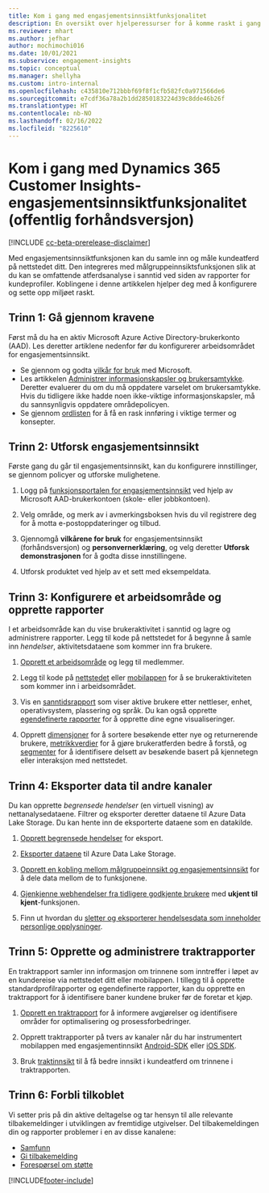 ```yaml
---
title: Kom i gang med engasjementsinnsiktfunksjonalitet
description: En oversikt over hjelperessurser for å komme raskt i gang.
ms.reviewer: mhart
ms.author: jefhar
author: mochimochi016
ms.date: 10/01/2021
ms.subservice: engagement-insights
ms.topic: conceptual
ms.manager: shellyha
ms.custom: intro-internal
ms.openlocfilehash: c435810e712bbbf69f8f1cfb582fc0a971566de6
ms.sourcegitcommit: e7cdf36a78a2b1dd2850183224d39c8dde46b26f
ms.translationtype: HT
ms.contentlocale: nb-NO
ms.lasthandoff: 02/16/2022
ms.locfileid: "8225610"
---
```

# <a name="get-started-with-dynamics-365-customer-insights-engagement-insights-capability-public-preview"></a>Kom i gang med Dynamics 365 Customer Insights-engasjementsinnsiktfunksjonalitet (offentlig forhåndsversjon)

[!INCLUDE [cc-beta-prerelease-disclaimer](includes/cc-beta-prerelease-disclaimer.md)]

Med engasjementsinnsiktfunksjonen kan du samle inn og måle kundeatferd på nettstedet ditt. Den integreres med målgruppeinnsiktsfunksjonen slik at du kan se omfattende atferdsanalyse i sanntid ved siden av rapporter for kundeprofiler. Koblingene i denne artikkelen hjelper deg med å konfigurere og sette opp miljøet raskt.

## <a name="step-1-review-prerequisites"></a>Trinn 1: Gå gjennom kravene

Først må du ha en aktiv Microsoft Azure Active Directory-brukerkonto (AAD). Les deretter artiklene nedenfor før du konfigurerer arbeidsområdet for engasjementsinnsikt.

- Se gjennom og godta [vilkår for bruk](terms-of-service.md) med Microsoft.  
- Les artikkelen [Administrer informasjonskapsler og brukersamtykke](user-consent-storage.md). Deretter evaluerer du om du må oppdatere varselet om brukersamtykke. Hvis du tidligere ikke hadde noen ikke-viktige informasjonskapsler, må du sannsynligvis oppdatere områdepolicyen.
- Se gjennom [ordlisten](glossary.md) for å få en rask innføring i viktige termer og konsepter.

## <a name="step-2-explore-engagement-insights"></a>Trinn 2: Utforsk engasjementsinnsikt

Første gang du går til engasjementsinnsikt, kan du konfigurere innstillinger, se gjennom policyer og utforske mulighetene.

1. Logg på [funksjonsportalen for engasjementsinnsikt](https://home.ci.ai.dynamics.com/app/engagement-insights) ved hjelp av Microsoft AAD-brukerkontoen (skole- eller jobbkontoen).

1. Velg område, og merk av i avmerkingsboksen hvis du vil registrere deg for å motta e-postoppdateringer og tilbud.

1. Gjennomgå **vilkårene for bruk** for engasjementsinnsikt (forhåndsversjon) og **personvernerklæring**, og velg deretter **Utforsk demonstrasjonen** for å godta disse innstillingene.

1. Utforsk produktet ved hjelp av et sett med eksempeldata.

##  <a name="step-3-set-up-a-workspace-and-create-reports"></a>Trinn 3: Konfigurere et arbeidsområde og opprette rapporter

I et arbeidsområde kan du vise brukeraktivitet i sanntid og lagre og administrere rapporter. Legg til kode på nettstedet for å begynne å samle inn *hendelser*, aktivitetsdataene som kommer inn fra brukere.

1. [Opprett et arbeidsområde](create-workspace.md) og legg til medlemmer.

1. Legg til kode på [nettstedet](instrument-website.md) eller [mobilappen](developer-resources.md#capture-events-from-mobile-apps) for å se brukeraktiviteten som kommer inn i arbeidsområdet.

1. Vis en [sanntidsrapport](view-reports.md) som viser aktive brukere etter nettleser, enhet, operativsystem, plassering og språk. Du kan også opprette [egendefinerte rapporter](custom-reports.md) for å opprette dine egne visualiseringer.

1. Opprett [dimensjoner](dimensions.md) for å sortere besøkende etter nye og returnerende brukere, [metrikkverdier](metrics.md) for å gjøre brukeratferden bedre å forstå, og [segmenter](segments.md) for å identifisere delsett av besøkende basert på kjennetegn eller interaksjon med nettstedet.
    
## <a name="step-4-export-data-to-other-channels"></a>Trinn 4: Eksporter data til andre kanaler

Du kan opprette *begrensede hendelser* (en virtuell visning) av nettanalysedataene. Filtrer og eksporter deretter dataene til Azure Data Lake Storage. Du kan hente inn de eksporterte dataene som en datakilde.

1. [Opprett begrensede hendelser](refined-events.md) for eksport.

1. [Eksporter dataene](export-events.md) til Azure Data Lake Storage.

1. [Opprett en kobling mellom målgruppeinnsikt og engasjementsinnsikt](integrate-audience-insights-engagement-insights.md) for å dele data mellom de to funksjonene.

1. [Gjenkjenne webhendelser fra tidligere godkjente brukere](unknown-to-known.md) med **ukjent til kjent**-funksjonen.

1. Finn ut hvordan du [sletter og eksporterer hendelsesdata som inneholder personlige opplysninger](delete-export-personal-data.md).

## <a name="step-5-create-and-manage-funnel-reports"></a>Trinn 5: Opprette og administrere traktrapporter

En traktrapport samler inn informasjon om trinnene som inntreffer i løpet av en kundereise via nettstedet ditt eller mobilappen. I tillegg til å opprette standardprofilrapporter og egendefinerte rapporter, kan du opprette en traktrapport for å identifisere baner kundene bruker før de foretar et kjøp. 

1. [Opprett en traktrapport](funnel-reports.md) for å informere avgjørelser og identifisere områder for optimalisering og prosessforbedringer.

1. Opprett traktrapporter på tvers av kanaler når du har instrumentert mobilappen med engasjementinnsikt [Android-SDK](get-started-android.md) eller [iOS SDK](get-started-ios.md).

1. Bruk [traktinnsikt](funnel-reports.md#funnel-insights) til å få bedre innsikt i kundeatferd om trinnene i traktrapporten.
 
## <a name="step-6-stay-connected"></a>Trinn 6: Forbli tilkoblet

Vi setter pris på din aktive deltagelse og tar hensyn til alle relevante tilbakemeldinger i utviklingen av fremtidige utgivelser. Del tilbakemeldingen din og rapporter problemer i en av disse kanalene:
- [Samfunn](https://go.microsoft.com/fwlink/?linkid=2141648)
- [Gi tilbakemelding](https://go.microsoft.com/fwlink/?linkid=2143222)
- [Forespørsel om støtte](https://go.microsoft.com/fwlink/?linkid=2145734) 


[!INCLUDE[footer-include](../includes/footer-banner.md)]
